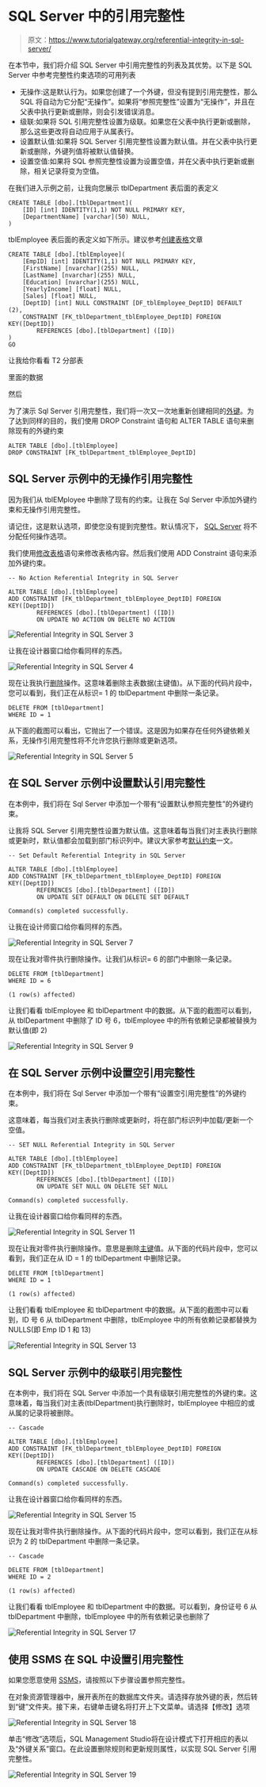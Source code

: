 # SQL Server 中的引用完整性

> 原文：<https://www.tutorialgateway.org/referential-integrity-in-sql-server/>

在本节中，我们将介绍 SQL Server 中引用完整性的列表及其优势。以下是 SQL Server 中参考完整性约束选项的可用列表

*   无操作:这是默认行为。如果您创建了一个外键，但没有提到引用完整性，那么 SQL 将自动为它分配“无操作”。如果将“参照完整性”设置为“无操作”，并且在父表中执行更新或删除，则会引发错误消息。
*   级联:如果将 SQL 引用完整性设置为级联。如果您在父表中执行更新或删除，那么这些更改将自动应用于从属表行。
*   设置默认值:如果将 SQL Server 引用完整性设置为默认值。并在父表中执行更新或删除，外键列值将被默认值替换。
*   设置空值:如果将 SQL 参照完整性设置为设置空值，并在父表中执行更新或删除，相关记录将变为空值。

在我们进入示例之前，让我向您展示 tblDepartment 表后面的表定义

```
CREATE TABLE [dbo].[tblDepartment](
	[ID] [int] IDENTITY(1,1) NOT NULL PRIMARY KEY,
	[DepartmentName] [varchar](50) NULL,
)
```

tblEmployee 表后面的表定义如下所示。建议参考[创建表格](https://www.tutorialgateway.org/sql-create-table/)文章

```
CREATE TABLE [dbo].[tblEmployee](
	[EmpID] [int] IDENTITY(1,1) NOT NULL PRIMARY KEY,
	[FirstName] [nvarchar](255) NULL,
	[LastName] [nvarchar](255) NULL,
	[Education] [nvarchar](255) NULL,
	[YearlyIncome] [float] NULL,
	[Sales] [float] NULL,
	[DeptID] [int] NULL CONSTRAINT [DF_tblEmployee_DeptID] DEFAULT (2),
	CONSTRAINT [FK_tblDepartment_tblEmployee_DeptID] FOREIGN KEY([DeptID])
		REFERENCES [dbo].[tblDepartment] ([ID])
) 
GO
```

让我给你看看 T2 分部表

里面的数据

然后

为了演示 Sql Server 引用完整性，我们将一次又一次地重新创建相同的[外键](https://www.tutorialgateway.org/sql-foreign-key/)。为了达到同样的目的，我们使用 DROP Constraint 语句和 ALTER TABLE 语句来删除现有的外键约束

```
ALTER TABLE [dbo].[tblEmployee]  
DROP CONSTRAINT [FK_tblDepartment_tblEmployee_DeptID]
```

## SQL Server 示例中的无操作引用完整性

因为我们从 tblEMployee 中删除了现有的约束。让我在 Sql Server 中添加外键约束和无操作引用完整性。

请记住，这是默认选项，即使您没有提到完整性。默认情况下， [SQL Server](https://www.tutorialgateway.org/sql/) 将不分配任何操作选项。

我们使用[修改表格](https://www.tutorialgateway.org/sql-alter-table/)语句来修改表格内容。然后我们使用 ADD Constraint 语句来添加外键约束。

```
-- No Action Referential Integrity in SQL Server

ALTER TABLE [dbo].[tblEmployee]  
ADD CONSTRAINT [FK_tblDepartment_tblEmployee_DeptID] FOREIGN KEY([DeptID])
        REFERENCES [dbo].[tblDepartment] ([ID])
        ON UPDATE NO ACTION ON DELETE NO ACTION
```

![Referential Integrity in SQL Server 3](img/395ba2ec2c2eb354ff488dad43be4ecf.png)

让我在设计器窗口给你看同样的东西。

![Referential Integrity in SQL Server 4](img/08f298f44c3372acedaaa50ab9349c3b.png)

现在让我执行[删除](https://www.tutorialgateway.org/sql-delete-statement/)操作。这意味着删除主表数据(主键值)。从下面的代码片段中，您可以看到，我们正在从标识= 1 的 tblDepartment 中删除一条记录。

```
DELETE FROM [tblDepartment]
WHERE ID = 1
```

从下面的截图可以看出，它抛出了一个错误。这是因为如果存在任何外键依赖关系，无操作引用完整性将不允许您执行删除或更新选项。

![Referential Integrity in SQL Server 5](img/577c41d8c18b790ea9b37e0d8a646e4b.png)

## 在 SQL Server 示例中设置默认引用完整性

在本例中，我们将在 Sql Server 中添加一个带有“设置默认参照完整性”的外键约束。

让我将 SQL Server 引用完整性设置为默认值。这意味着每当我们对主表执行删除或更新时，默认值都会加载到部门标识列中。建议大家参考[默认约束](https://www.tutorialgateway.org/sql-default-constraint/)一文。

```
-- Set Default Referential Integrity in SQL Server

ALTER TABLE [dbo].[tblEmployee]  
ADD CONSTRAINT [FK_tblDepartment_tblEmployee_DeptID] FOREIGN KEY([DeptID])
        REFERENCES [dbo].[tblDepartment] ([ID])
        ON UPDATE SET DEFAULT ON DELETE SET DEFAULT
```

```
Command(s) completed successfully.
```

让我在设计师窗口给你看同样的东西。

![Referential Integrity in SQL Server 7](img/f7747b9927df88d008bbe90bdc77ab32.png)

现在让我对零件执行删除操作。让我们从标识= 6 的部门中删除一条记录。

```
DELETE FROM [tblDepartment]
WHERE ID = 6
```

```
(1 row(s) affected)
```

让我们看看 tblEmployee 和 tblDepartment 中的数据。从下面的截图可以看到，从 tblDepartment 中删除了 ID 号 6，tblEmployee 中的所有依赖记录都被替换为默认值(即 2)

![Referential Integrity in SQL Server 9](img/17a37d38ecd1ef8921cbd99f0099bd12.png)

## 在 SQL Server 示例中设置空引用完整性

在本例中，我们将在 Sql Server 中添加一个带有“设置空引用完整性”的外键约束。

这意味着，每当我们对主表执行删除或更新时，将在部门标识列中加载/更新一个空值。

```
-- SET NULL Referential Integrity in SQL Server

ALTER TABLE [dbo].[tblEmployee]  
ADD CONSTRAINT [FK_tblDepartment_tblEmployee_DeptID] FOREIGN KEY([DeptID])
        REFERENCES [dbo].[tblDepartment] ([ID])
        ON UPDATE SET NULL ON DELETE SET NULL
```

```
Command(s) completed successfully.
```

让我在设计器窗口给你看同样的东西。

![Referential Integrity in SQL Server 11](img/1aa163ca5739e3cccaf1adb3902fd004.png)

现在让我对零件执行删除操作。意思是删除[主键](https://www.tutorialgateway.org/sql-primary-key/)值。从下面的代码片段中，您可以看到，我们正在从 ID = 1 的 tblDepartment 中删除记录。

```
DELETE FROM [tblDepartment]
WHERE ID = 1
```

```
(1 row(s) affected)
```

让我们看看 tblEmployee 和 tblDepartment 中的数据。从下面的截图中可以看到，ID 号 6 从 tblDepartment 中删除，tblEmployee 中的所有依赖记录都替换为 NULLS(即 Emp ID 1 和 13)

![Referential Integrity in SQL Server 13](img/5b689bcbc85caffa93d67d743e8d67e8.png)

## SQL Server 示例中的级联引用完整性

在本例中，我们将在 SQL Server 中添加一个具有级联引用完整性的外键约束。这意味着，每当我们对主表(tblDepartment)执行删除时，tblEmployee 中相应的或从属的记录将被删除。

```
-- Cascade

ALTER TABLE [dbo].[tblEmployee]  
ADD CONSTRAINT [FK_tblDepartment_tblEmployee_DeptID] FOREIGN KEY([DeptID])
        REFERENCES [dbo].[tblDepartment] ([ID])
        ON UPDATE CASCADE ON DELETE CASCADE
```

```
Command(s) completed successfully.
```

让我在设计器窗口给你看同样的东西。

![Referential Integrity in SQL Server 15](img/8b19caf1d0293ef92c9f69cfbc9fc189.png)

现在让我对零件执行删除操作。从下面的代码片段中，您可以看到，我们正在从标识为 2 的 tblDepartment 中删除一条记录。

```
-- Cascade

DELETE FROM [tblDepartment]
WHERE ID = 2
```

```
(1 row(s) affected)
```

让我们看看 tblEmployee 和 tblDepartment 中的数据。可以看到，身份证号 6 从 tblDepartment 中删除，tblEmployee 中的所有依赖记录也删除了

![Referential Integrity in SQL Server 17](img/fd352b0de4e410562c631b532bd7694f.png)

## 使用 SSMS 在 SQL 中设置引用完整性

如果您愿意使用 [SSMS](https://www.tutorialgateway.org/sql-server-management-studio/)，请按照以下步骤设置参照完整性。

在对象资源管理器中，展开表所在的数据库文件夹。请选择存放外键的表，然后转到“键”文件夹。接下来，右键单击键名将打开上下文菜单。请选择【修改】选项

![Referential Integrity in SQL Server 18](img/860646a6d1e2e6dbbd4154bc1a53b3b2.png)

单击“修改”选项后，SQL Management Studio将在设计模式下打开相应的表以及“外键关系”窗口。在此设置删除规则和更新规则属性，以实现 SQL Server 引用完整性。

![Referential Integrity in SQL Server 19](img/fb3f006dd84ae9526aa0fe7af6210c18.png)